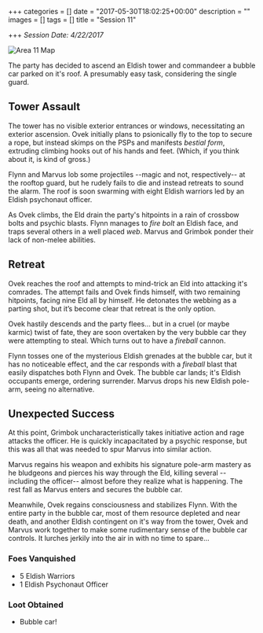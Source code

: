 +++
categories = []
date = "2017-05-30T18:02:25+00:00"
description = ""
images = []
tags = []
title = "Session 11"

+++
*Session Date: 4/22/2017*

![Area 11 Map](/uploads/vat-complex-iso.png)

The party has decided to ascend an Eldish tower and commandeer a bubble car parked on it's roof. A presumably easy task, considering the single guard.

<!--more-->

## Tower Assault 

The tower has no visible exterior entrances or windows, necessitating an exterior ascension. Ovek initially plans to psionically fly to the top to secure a rope, but instead skimps on the PSPs and manifests *bestial form*, extruding climbing hooks out of his hands and feet. (Which, if you think about it, is kind of gross.)

Flynn and Marvus lob some projectiles --magic and not, respectively-- at the rooftop guard, but he rudely fails to die and instead retreats to sound the alarm. The roof is soon swarming with eight Eldish warriors led by an Eldish psychonaut officer.

As Ovek climbs, the Eld drain the party's hitpoints in a rain of crossbow bolts and psychic blasts. Flynn manages to *fire bolt* an Eldish face, and traps several others in a well placed *web*. Marvus and Grimbok ponder their lack of non-melee abilities.

## Retreat

Ovek reaches the roof and attempts to mind-trick an Eld into attacking it's comrades. The attempt fails and Ovek finds himself, with two remaining hitpoints, facing nine Eld all by himself. He detonates the webbing as a parting shot, but it’s become clear that retreat is the only option.

Ovek hastily descends and the party flees… but in a cruel (or maybe karmic) twist of fate, they are soon overtaken by the very bubble car they were attempting to steal. Which turns out to have a *fireball* cannon.

Flynn tosses one of the mysterious Eldish grenades at the bubble car, but it has no noticeable effect, and the car responds with a *fireball* blast that easily dispatches both Flynn and Ovek. The bubble car lands; it's Eldish occupants emerge, ordering surrender. Marvus drops his new Eldish pole-arm, seeing no alternative.

## Unexpected Success

At this point, Grimbok uncharacteristically takes initiative action and rage attacks the officer. He is quickly incapacitated by a psychic response, but this was all that was needed to spur Marvus into similar action.

Marvus regains his weapon and exhibits his signature pole-arm mastery as he bludgeons and pierces his way through the Eld, killing several --including the officer-- almost before they realize what is happening. The rest fall as Marvus enters and secures the bubble car.

Meanwhile, Ovek regains consciousness and stabilizes Flynn. With the entire party in the bubble car, most of them resource depleted and near death, and another Eldish contingent on it's way from the tower, Ovek and Marvus work together to make some rudimentary sense of the bubble car controls. It lurches jerkily into the air in with no time to spare...

### Foes Vanquished

* 5 Eldish Warriors
* 1 Eldish Psychonaut Officer

### Loot Obtained

* Bubble car!